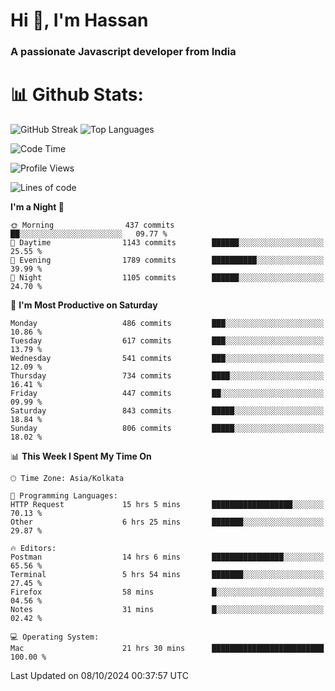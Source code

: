 # Hi 👋, I'm Hassan
### A passionate Javascript developer from India


# 📊 Github Stats:
![GitHub Streak](https://github-readme-streak-stats.herokuapp.com/?user=codeblooded47&theme=dracula&hide_border=false)
![Top Languages](https://github-readme-stats.vercel.app/api/top-langs/?username=codeblooded47&layout=compact&theme=dracula)



<!--START_SECTION:waka-->
![Code Time](http://img.shields.io/badge/Code%20Time-840%20hrs%205%20mins-blue)

![Profile Views](http://img.shields.io/badge/Profile%20Views-1-blue)

![Lines of code](https://img.shields.io/badge/From%20Hello%20World%20I%27ve%20Written-23.6%20million%20lines%20of%20code-blue)

**I'm a Night 🦉** 

```text
🌞 Morning                437 commits         ██░░░░░░░░░░░░░░░░░░░░░░░   09.77 % 
🌆 Daytime                1143 commits        ██████░░░░░░░░░░░░░░░░░░░   25.55 % 
🌃 Evening                1789 commits        ██████████░░░░░░░░░░░░░░░   39.99 % 
🌙 Night                  1105 commits        ██████░░░░░░░░░░░░░░░░░░░   24.70 % 
```
📅 **I'm Most Productive on Saturday** 

```text
Monday                   486 commits         ███░░░░░░░░░░░░░░░░░░░░░░   10.86 % 
Tuesday                  617 commits         ███░░░░░░░░░░░░░░░░░░░░░░   13.79 % 
Wednesday                541 commits         ███░░░░░░░░░░░░░░░░░░░░░░   12.09 % 
Thursday                 734 commits         ████░░░░░░░░░░░░░░░░░░░░░   16.41 % 
Friday                   447 commits         ██░░░░░░░░░░░░░░░░░░░░░░░   09.99 % 
Saturday                 843 commits         █████░░░░░░░░░░░░░░░░░░░░   18.84 % 
Sunday                   806 commits         █████░░░░░░░░░░░░░░░░░░░░   18.02 % 
```


📊 **This Week I Spent My Time On** 

```text
🕑︎ Time Zone: Asia/Kolkata

💬 Programming Languages: 
HTTP Request             15 hrs 5 mins       ██████████████████░░░░░░░   70.13 % 
Other                    6 hrs 25 mins       ███████░░░░░░░░░░░░░░░░░░   29.87 % 

🔥 Editors: 
Postman                  14 hrs 6 mins       ████████████████░░░░░░░░░   65.56 % 
Terminal                 5 hrs 54 mins       ███████░░░░░░░░░░░░░░░░░░   27.45 % 
Firefox                  58 mins             █░░░░░░░░░░░░░░░░░░░░░░░░   04.56 % 
Notes                    31 mins             █░░░░░░░░░░░░░░░░░░░░░░░░   02.42 % 

💻 Operating System: 
Mac                      21 hrs 30 mins      █████████████████████████   100.00 % 
```


 Last Updated on 08/10/2024 00:37:57 UTC
<!--END_SECTION:waka-->

